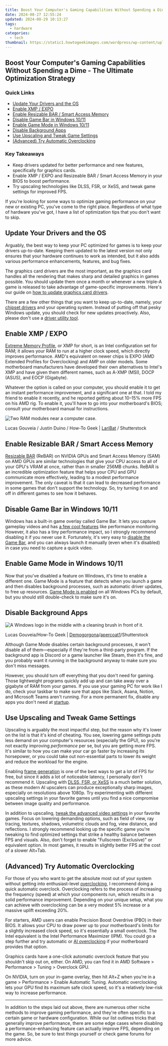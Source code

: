 ```yaml
---
title: Boost Your Computer's Gaming Capabilities Without Spending a Dime - The Ultimate Optimization Strategy
date: 2024-08-27 12:55:24
updated: 2024-08-29 10:13:27
tags:
  - hardware
categories:
  - tech
thumbnail: https://static1.howtogeekimages.com/wordpress/wp-content/uploads/2024/01/53452083831_c574f5ae51_o.jpg
---
```


## Boost Your Computer's Gaming Capabilities Without Spending a Dime - The Ultimate Optimization Strategy

### Quick Links

* [Update Your Drivers and the OS](https://fix-guide.techidaily.com/solved-warning-camera-failed-on-lenovo-thinkphone-drfone-by-drfone-fix-android-problems-fix-android-problems/)
* [Enable XMP / EXPO](https://ios-unlock.techidaily.com/in-2024-complete-guide-on-unlocking-iphone-se-2022-with-a-broken-screen-by-drfone-ios/)
* [Enable Resizable BAR / Smart Access Memory](https://extra-skills.techidaily.com/secure-your-travel-documents-grab-10-free-passport-photos-onlinedesktop-for-2024/)
* [Disable Game Bar in Windows 10/11](https://screen-video-capture.techidaily.com/new-in-2024-mastering-video-and-screenshots-with-simple-steps/)
* [Enable Game Mode in Windows 10/11](https://mondly-stories.techidaily.com/1719580238430-daily-dose-of-language-power-mastering-slovak-in-minutes/)
* [Disable Background Apps](https://instagram-videos.techidaily.com/the-ultimate-guide-to-stunning-ig-video-creation-for-2024/)
* [Use Upscaling and Tweak Game Settings](https://change-location.techidaily.com/how-to-teleport-your-gps-location-on-sony-xperia-5-v-drfone-by-drfone-virtual-android/)
* [(Advanced) Try Automatic Overclocking](https://www.howtogeek.com/heres-how-i-optimize-my-pc-for-gaming-without-buying-anything/#advanced-try-automatic-overclocking)

### Key Takeaways

* Keep drivers updated for better performance and new features, specifically for graphics cards.
* Enable XMP / EXPO and Resizeable BAR / Smart Access Memory in your BIOS to boost performance.
* Try upscaling technologies like DLSS, FSR, or XeSS, and tweak game settings for improved FPS.

 If you're looking for some ways to optimize gaming performance on your new or existing PC, you've come to the right place. Regardless of what type of hardware you've got, I have a list of optimization tips that you don't want to skip.

##  Update Your Drivers and the OS

 Arguably, the best way to keep your PC optimized for games is to keep your drivers up-to-date. Keeping them updated to the latest version not only ensures that your hardware continues to work as intended, but it also adds various performance enhancements, features, and bug fixes.

 The graphics card drivers are the most important, as the graphics card handles all the rendering that makes sharp and detailed graphics in games possible. You should update them once a month or whenever a new triple-A game is released to take advantage of game-specific improvements. Here's our guide on [how to update graphics card drivers](https://hardware-tips.techidaily.com/navigating-through-circuitry-top-tech-reviews-by-toms-trustworthy-team/).

 There are a few other things that you want to keep up-to-date, namely, your [chipset drivers](https://unlock-android.techidaily.com/how-to-remove-or-bypass-knox-enrollment-service-on-honor-x7b-by-drfone-android/) and your operating system. Instead of putting off that pesky Windows update, you should check for new updates proactively. Also, please don't use a [driver utility tool](https://screen-activity-recording.techidaily.com/new-evaluating-freenocam-for-professional-webcam-use-for-2024/).

##  Enable XMP / EXPO

[Extreme Memory Profile](https://iphone-unlock.techidaily.com/easy-steps-on-how-to-create-a-new-apple-id-account-on-apple-iphone-6s-plus-drfone-by-drfone-ios/), or XMP for short, is an Intel configuration set for RAM; it allows your RAM to run at a higher clock speed, which directly improves performance. AMD's equivalent on newer chips is EXPO (AMD Extended Profiles for Overclocking) and AMP on older models. Some motherboard manufacturers have developed their own alternatives to Intel's XMP and have given them different names, such as A-XMP (MSI), DOCP (ASUS), and EOCP (Gigabyte).

 Whatever the option is called on your computer, you should enable it to get an instant performance improvement, and a significant one at that. I told my friend to enable it recently, and he reported getting about 10–15% more FPS on his AMD rig. To enable it, you'll have to go into your motherboard's BIOS; consult your motherboard manual for instructions.

![Two RAM modules near a computer case.](https://static1.howtogeekimages.com/wordpress/wp-content/uploads/2024/04/two-ram-modules-near-a-computer-case.jpg) 

Lucas Gouveia / Justin Duino / How-To Geek | [LariBat](https://www.shutterstock.com/en/image-photo/kingston-fury-beast-32gb-ddr5-rgb-2349066605) / Shutterstock

##  Enable Resizable BAR / Smart Access Memory

[Resizable BAR](https://hardware-tips.techidaily.com/toms-tech-insights-unveiling-the-latest-in-hardware/) (ReBAR) on NVIDIA GPUs and Smart Access Memory (SAM) on AMD GPUs are similar technologies that give your CPU access to all of your GPU's VRAM at once, rather than in smaller 256MB chunks. ReBAR is an incredible optimization feature that helps your CPU and GPU communicate more effectively, leading to a modest performance improvement. The only caveat is that it can lead to decreased performance in some games that don't support the technology. So, try turning it on and off in different games to see how it behaves.

##  Disable Game Bar in Windows 10/11

 Windows has a built-in game overlay called Game Bar. It lets you capture gameplay videos and has [a few cool features](https://facebook-video-recording.techidaily.com/2024-approved-harnessing-the-power-of-imagery-for-engaging-fb-slideshows/) like performance monitoring. However, it also has a tiny performance impact, so I strongly recommend disabling it if you never use it. Fortunately, it's very easy to [disable the Game Bar](https://instagram-clips.techidaily.com/updated-a-comprehensive-tutorial-changing-gender-in-social-media-images-for-2024/), and you can always launch it manually (even when it's disabled) in case you need to capture a quick video.

##  Enable Game Mode in Windows 10/11

 Now that you've disabled a feature on Windows, it's time to enable a different one. Game Mode is a feature that detects when you launch a game and then disables background processes, such as automatic driver updates, to free up resources. [Game Mode is enabled](https://some-techniques.techidaily.com/in-2024-harnessing-the-power-of-3d-luts-in-creative-pixels/) on all Windows PCs by default, but you should still double-check to make sure it's on.

##  Disable Background Apps

![A Windows logo in the middle with a cleaning brush in front of it.](https://static1.howtogeekimages.com/wordpress/wp-content/uploads/2024/04/a-windows-logo-in-the-middle-with-a-cleaning-brush-in-front-of-it.jpg) 

Lucas Gouveia/How-To Geek | [Demogorgona](https://www.shutterstock.com/image-illustration/blue-room-3d-background-1043622814)/[apercoat1](https://www.shutterstock.com/image-vector/cleaning-brush-master-logo-modern-vector-1035687280)/Shutterstock

 Although Game Mode disables certain background processes, it won't disable all of them—especially if they're from a third-party program. If the background app is Discord or a game launcher like Steam, then it's fine, and you probably want it running in the background anyway to make sure you don't miss messages.

 However, you should turn off everything that you don't need for gaming. Those lightweight programs quickly add up and can take away over a gigabyte of RAM from your games. If you use your gaming PC for work like I do, check your taskbar to make sure that apps like Slack, Asana, Notion, and Microsoft Teams aren't running. For a more permanent fix, disable any apps you don't need at [startup](https://tech-recovery.techidaily.com/get-clarity-back-in-photos-how-to-repair-iphone-camera-focusing-problems/).

##  Use Upscaling and Tweak Game Settings

 Upscaling is arguably the most impactful step, but the reason why it's lower on the list is that it's kind of cheating. You see, lowering game settings puts less demand on your computer's resources (especially the GPU), so you're not exactly improving _performance_ per se, but you are getting more FPS. It's similar to how you can make your car go faster by increasing its horsepower, or you could take out non-essential parts to lower its weight and reduce the workload for the engine.

 Enabling [frame generation](https://extra-resources.techidaily.com/digital-sensations-how-vr-enhances-pleasure/) is one of the best ways to get a lot of FPS for free, but since it adds a lot of noticeable latency, I personally don't recommend it. Upscaling with [DLSS, FSR, or XeSS](https://desktop-recording.techidaily.com/new-2024-approved-capture-master-high-res-screen-record/) is a much better solution, as these modern AI upscalers can produce exceptionally sharp images, especially on resolutions above 1080p. Try experimenting with different upscaling settings in your favorite games until you find a nice compromise between image quality and performance.

 In addition to upscaling, [tweak the advanced video settings](https://fox-friendly.techidaily.com/new-in-2024-innovations-in-portraying-chrono-displacement-on-screen/) in your favorite games. Focus on lowering demanding options, such as field of view, ray tracing, textures, shadows, volumetric clouds and fog, view distance, and reflections. I strongly recommend looking up the specific game you're tweaking to find optimized settings that strike a healthy balance between FPS and visuals. Also, don't forget to enable "Fullscreen (Exclusive)" or equivalent option. In most games, it results in slightly better FPS at the cost of a slower Alt+Tab.

##  (Advanced) Try Automatic Overclocking

 For those of you who want to get the absolute most out of your system without getting into enthusiast-level [overclocking](https://location-social.techidaily.com/change-location-on-yik-yak-for-your-honor-x50-to-enjoy-more-fun-drfone-by-drfone-virtual-android/), I recommend doing a quick automatic overclock. Overclocking refers to the process of increasing the frequency (speed) at which your components run, which results in a solid performance improvement. Depending on your unique setup, what you can achieve with overclocking can be a very modest 5% increase or a massive uplift exceeding 20%.

 For starters, AMD users can enable Precision Boost Overdrive (PBO) in their BIOS. It allows your CPU to draw power up to your motherboard's limits for a slightly increased clock speed, so it's essentially a small overclock. The Intel equivalent is the Intel Performance Maximizer (IPM). You could go a step further and try automatic or [AI overclocking](https://www.asus.com/microsite/motherboard/Intelligent-motherboard/AI-Overclocking.html#:~:text=AI%20Overclocking%20moves%20the%20needle,your%20CPU%20and%20system%20cooling.) if your motherboard provides that option.

 Graphics cards have a one-click automatic overclock feature that you shouldn't skip out on, either. On AMD, you can find it in AMD Software > Performance > Tuning > Overclock GPU.

 On NVIDIA, turn on your in-game overlay, then hit Alt+Z when you're in a game > Performance > Enable Automatic Tuning. Automatic overclocking lets your GPU find its maximum safe clock speed, so it's a relatively low-risk way to increase performance.

---

 In addition to the steps laid out above, there are numerous other niche methods to improve gaming performance, and they're often specific to a certain game or hardware configuration. While our list outlines tricks that generally improve performance, there are some edge cases where disabling a performance-enhancing feature can actually improve FPS, depending on the game. So, be sure to test things yourself or check game forums for more advice.

<ins class="adsbygoogle"
     style="display:block"
     data-ad-format="autorelaxed"
     data-ad-client="ca-pub-7571918770474297"
     data-ad-slot="1223367746"></ins>



<ins class="adsbygoogle"
     style="display:block"
     data-ad-client="ca-pub-7571918770474297"
     data-ad-slot="8358498916"
     data-ad-format="auto"
     data-full-width-responsive="true"></ins>
